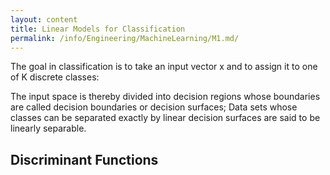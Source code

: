 ```yaml
---
layout: content
title: Linear Models for Classification
permalink: /info/Engineering/MachineLearning/M1.md/
---
```

The goal in classification is to take an
input vector x and to assign it to one of K discrete classes:

The input space is thereby divided into decision
regions whose boundaries are called decision boundaries or decision surfaces;
Data sets whose classes can be separated exactly by linear decision surfaces are said to be
linearly separable.

##  Discriminant Functions
